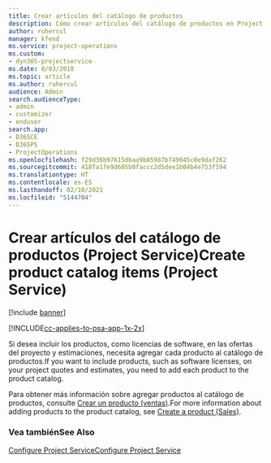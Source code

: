 ```yaml
---
title: Crear artículos del catálogo de productos
description: Cómo crear artículos del catálogo de productos en Project Service
author: ruhercul
manager: kfend
ms.service: project-operations
ms.custom:
- dyn365-projectservice
ms.date: 8/03/2018
ms.topic: article
ms.author: ruhercul
audience: Admin
search.audienceType:
- admin
- customizer
- enduser
search.app:
- D365CE
- D365PS
- ProjectOperations
ms.openlocfilehash: f29d36b97615dbaa9b85987b749045c0e9daf262
ms.sourcegitcommit: 418fa1fe9d605b8faccc2d5dee1b04b4e753f194
ms.translationtype: HT
ms.contentlocale: es-ES
ms.lasthandoff: 02/10/2021
ms.locfileid: "5144704"
---
```

# <a name="create-product-catalog-items-project-service"></a><span data-ttu-id="cf438-103">Crear artículos del catálogo de productos (Project Service)</span><span class="sxs-lookup"><span data-stu-id="cf438-103">Create product catalog items (Project Service)</span></span>

[!include [banner](../includes/psa-now-project-operations.md)]

[!INCLUDE[cc-applies-to-psa-app-1x-2x](../includes/cc-applies-to-psa-app-1x-2x.md)]

<span data-ttu-id="cf438-104">Si desea incluir los productos, como licencias de software, en las ofertas del proyecto y estimaciones, necesita agregar cada producto al catálogo de productos.</span><span class="sxs-lookup"><span data-stu-id="cf438-104">If you want to include products, such as software licenses, on your project quotes and estimates, you need to add each product to the product catalog.</span></span>  
  
 <span data-ttu-id="cf438-105">Para obtener más información sobre agregar productos al catálogo de productos, consulte [Crear un producto (ventas)](https://docs.microsoft.com/dynamics365/sales-enterprise/create-product-sales).</span><span class="sxs-lookup"><span data-stu-id="cf438-105">For more information about adding products to the product catalog, see [Create a product (Sales)](https://docs.microsoft.com/dynamics365/sales-enterprise/create-product-sales).</span></span>  
  
### <a name="see-also"></a><span data-ttu-id="cf438-106">Vea también</span><span class="sxs-lookup"><span data-stu-id="cf438-106">See Also</span></span>  
 [<span data-ttu-id="cf438-107">Configure Project Service</span><span class="sxs-lookup"><span data-stu-id="cf438-107">Configure Project Service</span></span>](../psa/configure.md)
